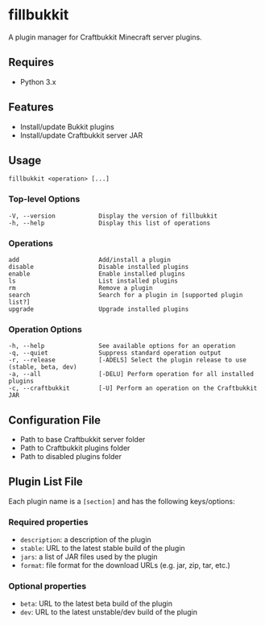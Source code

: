 ﻿fillbukkit
==========
A plugin manager for Craftbukkit Minecraft server plugins.

## Requires
- Python 3.x

## Features
- Install/update Bukkit plugins
- Install/update Craftbukkit server JAR

## Usage
    fillbukkit <operation> [...]

### Top-level Options

    -V, --version            Display the version of fillbukkit
    -h, --help               Display this list of operations

### Operations
    add                      Add/install a plugin
    disable                  Disable installed plugins
    enable                   Enable installed plugins
    ls                       List installed plugins
    rm                       Remove a plugin
    search                   Search for a plugin in [supported plugin list?]
    upgrade                  Upgrade installed plugins

### Operation Options
    -h, --help               See available options for an operation
    -q, --quiet              Suppress standard operation output
    -r, --release            [-ADELS] Select the plugin release to use (stable, beta, dev)
    -a, --all                [-DELU] Perform operation for all installed plugins
    -c, --craftbukkit        [-U] Perform an operation on the Craftbukkit JAR

## Configuration File
- Path to base Craftbukkit server folder
- Path to Craftbukkit plugins folder
- Path to disabled plugins folder

## Plugin List File
Each plugin name is a `[section]` and has the following keys/options:

### Required properties
- `description`: a description of the plugin
- `stable`: URL to the latest stable build of the plugin
- `jars`: a list of JAR files used by the plugin 
- `format`: file format for the download URLs (e.g. jar, zip, tar, etc.)

### Optional properties
- `beta`: URL to the latest beta build of the plugin
- `dev`: URL to the latest unstable/dev build of the plugin
